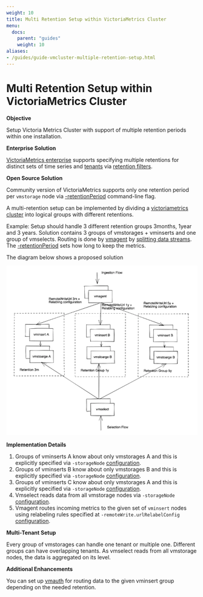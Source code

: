 ```yaml
---
weight: 10
title: Multi Retention Setup within VictoriaMetrics Cluster
menu:
  docs:
    parent: "guides"
    weight: 10
aliases:
- /guides/guide-vmcluster-multiple-retention-setup.html
---
```

# Multi Retention Setup within VictoriaMetrics Cluster

**Objective**

Setup Victoria Metrics Cluster with support of multiple retention periods within one installation.

**Enterprise Solution**

[VictoriaMetrics enterprise](https://docs.victoriametrics.com/enterprise.html) supports specifying multiple retentions
for distinct sets of time series and [tenants](https://docs.victoriametrics.com/Cluster-VictoriaMetrics.html#multitenancy)
via [retention filters](https://docs.victoriametrics.com/Cluster-VictoriaMetrics.html#retention-filters).

**Open Source Solution**

Community version of VictoriaMetrics supports only one retention period per `vmstorage` node via [-retentionPeriod](https://docs.victoriametrics.com/#retention) command-line flag.

A multi-retention setup can be implemented by dividing a [victoriametrics cluster](https://docs.victoriametrics.com/Cluster-VictoriaMetrics.html) into logical groups with different retentions.

Example:
Setup should handle 3 different retention groups 3months, 1year and 3 years.
Solution contains 3 groups of vmstorages + vminserts and one group of vmselects. Routing is done by [vmagent](https://docs.victoriametrics.com/vmagent.html)
by [splitting data streams](https://docs.victoriametrics.com/vmagent.html#splitting-data-streams-among-multiple-systems). 
The [-retentionPeriod](https://docs.victoriametrics.com/#retention) sets how long to keep the metrics.

The diagram below shows a proposed solution

<img src="guide-vmcluster-multiple-retention-setup.webp" width="800">

**Implementation Details**

1. Groups of vminserts A know about only vmstorages A and this is explicitly specified via `-storageNode` [configuration](https://docs.victoriametrics.com/Cluster-VictoriaMetrics.html#cluster-setup). 
1. Groups of vminserts B know about only vmstorages B and this is explicitly specified via `-storageNode` [configuration](https://docs.victoriametrics.com/Cluster-VictoriaMetrics.html#cluster-setup). 
1. Groups of vminserts C know about only vmstorages A and this is explicitly specified via `-storageNode` [configuration](https://docs.victoriametrics.com/Cluster-VictoriaMetrics.html#cluster-setup). 
1. Vmselect reads data from all vmstorage nodes via `-storageNode` [configuration](https://docs.victoriametrics.com/Cluster-VictoriaMetrics.html#cluster-setup). 
1. Vmagent routes incoming metrics to the given set of `vminsert` nodes using relabeling rules specified at `-remoteWrite.urlRelabelConfig` [configuration](https://docs.victoriametrics.com/vmagent.html#relabeling).

**Multi-Tenant Setup**

Every group of vmstorages can handle one tenant or multiple one. Different groups can have overlapping tenants. As vmselect reads from all vmstorage nodes, the data is aggregated on its level.

**Additional Enhancements**

You can set up [vmauth](https://docs.victoriametrics.com/vmauth.html) for routing data to the given vminsert group depending on the needed retention.
